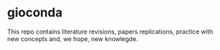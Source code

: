 # gioconda
This repo contains literature revisions, papers replications, practice with new concepts and, we hope, new knowlegde.
